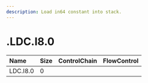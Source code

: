 ```yaml
---
description: Load in64 constant into stack.
---
```


# .LDC.I8.0

| Name | Size | ControlChain | FlowControl |
| :--- | :--- | :--- | :--- |
| LDC.I8.0 | 0 |  |  |
